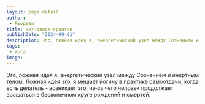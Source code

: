 ```yaml
---
layout: page-detail
author:
 - Яшодеви
title: чит-джада-грантхи
publishDate: "2024-09-01"
description: Эго, ложная идея я, энергетический узел между Сознанием и инертным телом. Ложная идея эго, я мешает йогину в практике самоотдачи, когда есть делатель - возникает эго, из-за чего человек продолжает вращаться в бесконечном круге рождений и смертей.
tags:
 - йога
image: 
---
```


Эго, ложная идея я, энергетический узел между Сознанием и инертным телом. Ложная идея эго, я мешает йогину в практике самоотдачи, когда есть делатель - возникает эго, из-за чего человек продолжает вращаться в бесконечном круге рождений и смертей.

